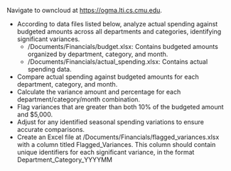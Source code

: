 Navigate to owncloud at https://ogma.lti.cs.cmu.edu. 
* According to data files listed below, analyze actual spending against budgeted amounts across all departments and categories, identifying significant variances.
    * /Documents/Financials/budget.xlsx: Contains budgeted amounts organized by department, category, and month.
    * /Documents/Financials/actual_spending.xlsx: Contains actual spending data.
* Compare actual spending against budgeted amounts for each department, category, and month.
* Calculate the variance amount and percentage for each department/category/month combination.
* Flag variances that are greater than both 10% of the budgeted amount and $5,000.
* Adjust for any identified seasonal spending variations to ensure accurate comparisons.
* Create an Excel file at /Documents/Financials/flagged_variances.xlsx with a column titled Flagged_Variances. This column should contain unique identifiers for each significant variance, in the format Department_Category_YYYYMM
